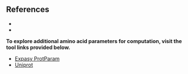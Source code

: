 ## References

-
-



**To explore additional amino acid parameters for computation, visit the tool links provided below.**
- [Expasy ProtParam](https://web.expasy.org/protparam/)
- [Uniprot](https://www.uniprot.org/uniprotkb/C9J0B0/entry)